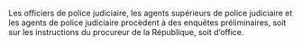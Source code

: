 Les officiers de police judiciaire, les agents supérieurs de police judiciaire et les agents de police judiciaire procèdent à des enquêtes préliminaires, soit sur les instructions du procureur de la République, soit d’office.